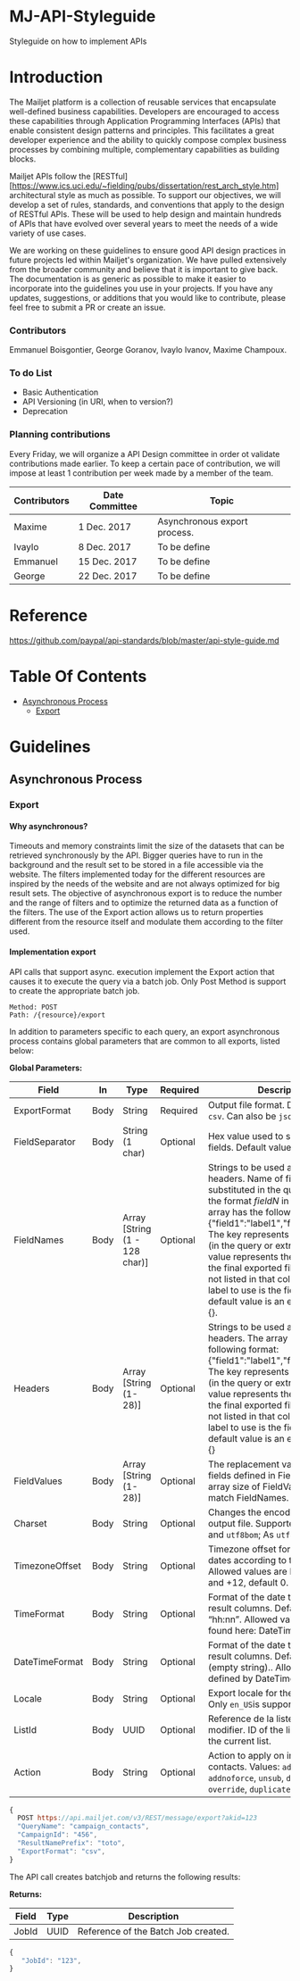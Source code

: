 # MJ-API-Styleguide
Styleguide on how to implement APIs

# Introduction
The Mailjet platform is a collection of reusable services that encapsulate well-defined business capabilities. Developers are encouraged to access these capabilities through Application Programming Interfaces (APIs) that enable consistent design patterns and principles. This facilitates a great developer experience and the ability to quickly compose complex business processes by combining multiple, complementary capabilities as building blocks.

Mailjet APIs follow the [RESTful][https://www.ics.uci.edu/~fielding/pubs/dissertation/rest_arch_style.htm] architectural style as much as possible. To support our objectives, we will develop a set of rules, standards, and conventions that apply to the design of RESTful APIs. These will be used to help design and maintain hundreds of APIs that have evolved over several years to meet the needs of a wide variety of use cases.

We are working on these guidelines to ensure good API design practices in future projects led within Mailjet's organization. We have pulled extensively from the broader community and believe that it is important to give back. The documentation is as generic as possible to make it easier to incorporate into the guidelines you use in your projects. If you have any updates, suggestions, or additions that you would like to contribute, please feel free to submit a PR or create an issue.

### Contributors

Emmanuel Boisgontier, George Goranov, Ivaylo Ivanov, Maxime Champoux.

### To do List

* Basic Authentication
* API Versioning (in URI, when to version?)
* Deprecation

### Planning contributions

Every Friday, we will organize a API Design committee in order ot validate contributions made earlier.
To keep a certain pace of contribution, we will impose at least 1 contribution per week made by a member of the team.

| Contributors | Date Committee | Topic |
|---|---|---|
| Maxime | 1 Dec. 2017 | Asynchronous export process. |
| Ivaylo | 8 Dec. 2017 | To be define |
| Emmanuel | 15 Dec. 2017 | To be define |
| George| 22 Dec. 2017 | To be define |

# Reference
https://github.com/paypal/api-standards/blob/master/api-style-guide.md

# Table Of Contents

* [Asynchronous Process](#asynchronous-process)
    * [Export](#export)

<h1 id="guidelines">Guidelines</h1>   

<h2 id="asynchronous-process">Asynchronous Process</h1>   

<h3 id="export">Export</h2>

<h4 id="why-export">Why asynchronous?</h4>

Timeouts and memory constraints limit the size of the datasets that can be retrieved synchronously by the API. Bigger queries have to run in the background and the result set to be stored in a file accessible via the website. 
The filters implemented today for the different resources are inspired by the needs of the website and are not always optimized for big result sets. The objective of asynchronous export is to reduce the number and the range of filters and to optimize the returned data as a function of the filters. The use of the Export action allows us to return properties different from the resource itself and modulate them according to the filter used.  

<h4 id="implementation-export">Implementation export</h4>

API calls that support async. execution implement the Export action that causes it to execute the query via a batch job.
Only Post Method is support to create the appropriate batch job.

```
Method: POST
Path: /{resource}/export
```

In addition to parameters specific to each query, an export asynchronous process contains global parameters that are common to all exports, listed below:

**Global Parameters:**

| Field | In | Type | Required | Description |
|-------|------|------|----------|-------------|
| ExportFormat | Body | String | Required | Output file format. Default value is `csv`. Can also be `json` or `list`. |
| FieldSeparator | Body | String (1 char) | Optional | Hex value used to separate the fields. Default value `,` (comma). |
| FieldNames | Body | Array [String (1 - 128 char)] | Optional | Strings to be used as column headers. Name of fields to be substituted in the query. They have the format $fieldN$ in the query.  The array has the following format: {"field1":"label1","field2":"label2"}. The key represents the field name (in the query or extra) and the value represents the label to use in the final exported file. If a field is not listed in that collection, the label to use is the field name. The default value is an empty collection {}. |
| Headers | Body | Array [String (1-28)] | Optional | Strings to be used as column headers. The array has the following format: {"field1":"label1","field2":"label2"}. The key represents the field name (in the query or extra) and the value represents the label to use in the final exported file. If a field is not listed in that collection, the label to use is the field name. The default value is an empty collection {} |
| FieldValues | Body | Array [String (1-28)] | Optional | The replacement values for the fields defined in FieldNames. The array size of FieldValues has to match FieldNames. |
| Charset | Body | String | Optional | Changes the encoding of the output file. Supported values `utf8` and `utf8bom`; As `utf8` is the default. |
| TimezoneOffset | Body | String | Optional | Timezone offset for formatting dates according to the locale. Allowed values are between -12 and +12, default 0. |
| TimeFormat | Body | String | Optional | Format of the date time of the result columns. Default value: “hh:nn”. Allowed values can be found here: DateTime Type => Link. |
| DateTimeFormat | Body | String | Optional | Format of the date time of the result columns. Default value: “” (empty string).. Allowed values defined by DateTime Type => Link. |
| Locale | Body | String | Optional | Export locale for the csv format. Only `en_US`is supported. |
| ListId | Body | UUID | Optional | Reference de la liste cible à modifier. ID of the list to import into the current list. |
| Action | Body | String | Optional | Action to apply on imported contacts. Values: `addforce`, `addnoforce`, `unsub`, `duplicate-override`, `duplicate-no-override` |

```js
{
  POST https://api.mailjet.com/v3/REST/message/export?akid=123
  "QueryName": "campaign_contacts",      
  "CampaignId": "456",
  "ResultNamePrefix": "toto",
  "ExportFormat": "csv",
} 
```

The API call creates batchjob and returns the following results:

**Returns:**

| Field | Type | Description |
|-------|------|-------------|
| JobId | UUID | Reference of the Batch Job created. |

```js
{
   "JobId": "123",
}
```











